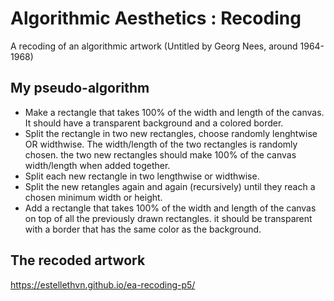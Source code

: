 # Algorithmic Aesthetics : Recoding
A recoding of an algorithmic artwork (Untitled by Georg Nees, around 1964-1968)

## My pseudo-algorithm

* Make a rectangle that takes 100% of the width and length of the canvas. It should have a transparent background and a colored border.
* Split the rectangle in two new rectangles, choose randomly lenghtwise OR widthwise. The width/length of the two rectangles is randomly chosen. the two new rectangles should make 100% of the canvas width/length when added together.
* Split each new rectangle in two lengthwise or widthwise.
* Split the new retangles again and again (recursively) until they reach a chosen minimum width or height.
* Add a rectangle that takes 100% of the width and length of the canvas on top of all the previously drawn rectangles. it should be transparent with a border that has the same color as the background.

## The recoded artwork
https://estellethvn.github.io/ea-recoding-p5/
